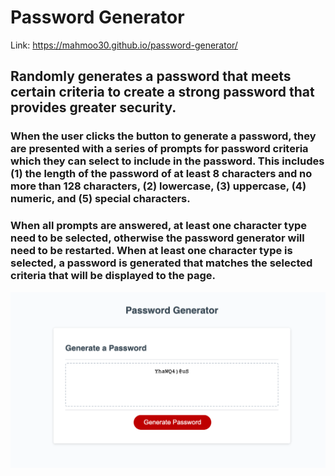 # Password Generator

Link: https://mahmoo30.github.io/password-generator/

## Randomly generates a password that meets certain criteria to create a strong password that provides greater security.

### When the user clicks the button to generate a password, they are presented with a series of prompts for password criteria which they can select to include in the password. This includes (1) the length of the password of at least 8 characters and no more than 128 characters, (2) lowercase, (3) uppercase, (4) numeric, and (5) special characters.

### When all prompts are answered, at least one character type need to be selected, otherwise the password generator will need to be restarted. When at least one character type is selected, a password is generated that matches the selected criteria that will be displayed to the page. 

![Screenshot](screenshot.png)
